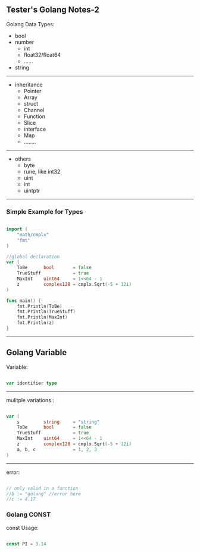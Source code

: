 ## Tester's Golang Notes-2

Golang Data Types:

- bool
- number
  * int
  * float32/float64
  * ......
- string

---

- inheritance
  * Pointer
  * Array
  * struct
  * Channel
  * Function
  * Slice
  * interface
  * Map
  * ........

---

- others
  * byte
  * rune, like int32
  * uint
  * int
  * uintptr

---

### Simple Example for Types


```go

import (
	"math/cmplx"
	"fmt"
)

//global declaration
var (
	ToBe      bool       = false
	TrueStuff            = true
	MaxInt    uint64     = 1<<64 - 1
	z         complex128 = cmplx.Sqrt(-5 + 12i)
)

func main() {
	fmt.Println(ToBe)
	fmt.Println(TrueStuff)
	fmt.Println(MaxInt)
	fmt.Println(z)
}
```
----

## Golang Variable

Variable: 

```go

var identifier type

```
---

mulitple variations :

```go

var (
	s         string     = "string"
	ToBe      bool       = false
	TrueStuff            = true
	MaxInt    uint64     = 1<<64 - 1
	z         complex128 = cmplx.Sqrt(-5 + 12i)
	a, b, c              = 1, 2, 3
)

```

---

error:

```go

// only valid in a function
//b := "golang" //error here
//c := 4.17

```

### Golang CONST

const Usage:

```go

const PI = 3.14

```

